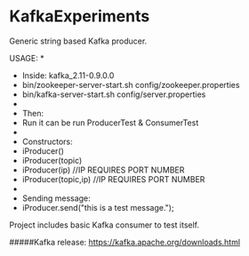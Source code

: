 # KafkaExperiments
Generic string based Kafka producer.

USAGE:
 *
 * Inside: kafka_2.11-0.9.0.0
 * bin/zookeeper-server-start.sh config/zookeeper.properties
 * bin/kafka-server-start.sh config/server.properties
 *
 * Then:
 * Run it can be run ProducerTest & ConsumerTest
 *
 * Constructors:
 * iProducer()
 * iProducer(topic)
 * iProducer(ip)         //IP REQUIRES PORT NUMBER
 * iProducer(topic,ip)   //IP REQUIRES PORT NUMBER
 *
 * Sending message:
 * iProducer.send("this is a test message.");

Project includes basic Kafka consumer to test itself.




#####Kafka release:
https://kafka.apache.org/downloads.html
